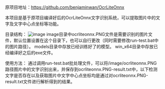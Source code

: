 原项目地址：https://github.com/benjaminwan/OcrLiteOnnx

本项目是基于原项目编译好后的OcrLiteOnnx文字识别系统，可以提取图片中的文字及文字中心点坐标等功能。

目录结构：
![image](https://user-images.githubusercontent.com/86114552/223657250-a9b4ad8b-2d01-4af1-8a1c-2301b055c1d7.png)
image目录中ocrliteonnx.PNG文件是需要识别的图片文件，默认位置设置在这个目录下，也可以自行更改（同时需要修改run-test.bat中的图片路径）。
models目录中存放已经训练好了的模型。
win_x64目录中存放已经编译好之后的exe文件。

使用方法：
通过调用run-test.bat批处理文件，可以将/image/ocrliteonnx.PNG路径图片中的文字识别出来，并保存到ocrliteonnx.PNG-result.txt中，以下检测文字是否存在以及获取图片中文字中心点坐标均是通过对ocrliteonnx.PNG-result.txt文件进行解析得到的结果。
